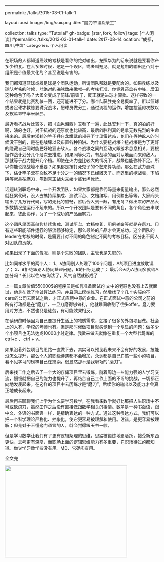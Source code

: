 
---
permalink: /talks/2015-03-01-talk-1

layout: post
image: /img/sun.png
title: "磨刀不误砍柴工"

collection: talks
type: "Tutorial"
gh-badge: [star, fork, follow]
tags: [个人闲谈]
#permalink: /talks/2013-03-01-talk-1
date: 2017-08-14
location: "成都，四川,中国"
categories: 个人闲谈

---

在职场的人都知道绩效的考核是看你的绝对输出，按照华为的话来说就是要看你产多少粮食。在大多数时候，这是一个误区，或者叫短见。就是短期的输出是否对于组织是价值最大化的？甚至说是有害的。

我们都知道篮球或者足球是个团队运动，所谓团队那就是要配合的。如果教练以及球队考核的时候，以绝对的进球数来做唯一的考核标准，你觉得还会有中锋、后卫这种角色了吗？大家全变成了前锋/前锋了，反正就是进球才算数。这样导致的一个结果就是比赛乱做一团，还可能进不了分。哪个队获胜完全是概率了。所以篮球或者足球才教练要讲究战术，把球员做分工，通过流程的运作，增加投篮的次数以及投篮命中率来获胜。

最近看抗战片比较多，把《血色湘西》又看了一遍，此处安利一下，真的拍的好啊，演的也好，对于抗战的还原度也比较高，最后的胜利真的是拿无数先烈的生命换来的。最后麻溪铺的竿子兵在龙耀武的领导下守卫雷达站，他们在等待敌人的时候没干别的，是在挖战壕以及布置各种陷阱。为什么要挖战壕？挖战壕是为了更好的隐藏自己同时能更好地狙击敌人。各个战壕之间的互动又跟战术息息相关，要根据作战计划分几个层次去推进。如果同等火力，有战壕的面对从地面而来的敌人，那就等于战力提升几个档。即使在火力差比较大的情况下，战壕也能弥补不足。所以你能说挖战壕不重要？如果都是按打死鬼子的个数来算功绩，那么在武力悬殊下，估计竿子营在杀敌不足十分之一的情况下已经团灭了。而这里的挖战壕，下陷阱等就是在磨刀，等到真正战火交接才能发挥优势。

话题转到职场中来，一个开发团队，如果大家都是靠代码量来衡量输出，那么必然就狂累代码，没人去搞持续集成、测试平台、文档编写、用例输出等等。大家闷头输出了几万行代码，写的无比的酣畅，然后合入到一起，有用吗？做出来的产品大多数情况是运行不起来的。所以一个开发团队是要有不同的角色，各个角色去串联起来，彼此协作，为了一个成功的产品而努力。

这个团队里面高效的持续集成、测试平台、文档完善、用例输出等就是在磨刀。只有这些职能部件运行的够流畅够稳定，那么最终的产品才会更成功。这个团队的leader在考核的时候，是需要针对不同的角色制定不同的考核目标，区分出不同人对团队的贡献。

如果出现了下面的情况，则是个失败的团队，主管也是失职的。

比如同样水平的两个人：
1、A协同别人处理了100个问题，A的项目进度被耽误了；
2、B拒绝跟别人协同处理问题，B的目标达成了；
最后会因为A协同多就给A加分吗？长此以往A被淘汰了，风气自然就形成了


上一篇文章‍价值550000$的程序员是如何准备面试的 文中的老哥也没有上去就面试，他是在做了笔试算法练习，并且网上模拟练习，然后找了个几个实际的不care的公司去面试之后，才正式应聘中意的企业。在正式面试中意的公司之前的所有行动都是在“磨刀”，一旦刀磨得够锋利，他就瞬间收割了很多offer。磨刀要用对方法，不然也只是徒劳，有可能效果相反。

在读研的时候因为自己要提升生活上的物质需求，就接了很多的外包项目做。社会上的人有，学校的老师也有。但是那时候做项目就感觉到一个明显的问题：做多少个小项目也无法达成10000小时定律。我做来做去就像在重复一个大型代码库的ctrl+c 、 ctrl + v。

如果沿着外包项目的思路一直做下去，其实可以预见我未来不会有好的发展，技能没怎么提升，那么个人的职级待遇都不会增加，永远都是自己在搞一些小的项目，看不见学习的榜样自己在摸索，很显然那不是我职场的“磨刀”。

后来找工作之后去了一个大的存储项目里去锻炼，随着周边一些能力强的人学习交流，慢慢就把自己的能力也提升了，再结合自己工作上面的不断的挑战，一切都正向地发展起来。在这样的项目中去历练才是“磨刀”，后续你的输出以及能力才会真正地成长起来。

最后再来聊聊我们上学为什么要学习数学，在我看来数学就好比那把人生职场中不可或缺的刀，虽然工作之后没有直接做跟数学相关的事情。数学是一种书面语，跟中文、外语的书面语一样，是精确表达的一种方式。通过这种表达方式，我们可以把一个科学理论严格化、抽象化，使它更容易被理解和使用。没错，是更容易被理解；但是对于不懂这门语言的人，就会觉得跟天书一般。

但是学习数学让我们有了更有逻辑条理的思维，思路被锻炼地更活跃，接受新东西更快，思考更有深度，而职场上面的逻辑思维能力有多重要，在职场待过的都知道。你说学习数学有没有用。MD，它确实有用。

全文完！<br>

<img src="https://chaoxiyan1225.github.io/img/gexing/mmexport1640089730626.jpg" align="center" height="300" width="400">

